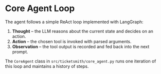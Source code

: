 # Core Agent Loop

The agent follows a simple ReAct loop implemented with LangGraph:

1. **Thought** – the LLM reasons about the current state and decides on an action.
2. **Action** – the chosen tool is invoked with parsed arguments.
3. **Observation** – the tool output is recorded and fed back into the next prompt.

The `CoreAgent` class in `src/ticketsmith/core_agent.py` runs one iteration of this loop and maintains a history of steps.
